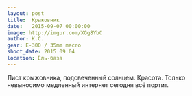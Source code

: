 ```yaml
---
layout: post
title:  Крыжовник
date:   2015-09-07 00:00:00
image: http://imgur.com/XGg8YbC
author: К.С.
gear: E-300 / 35mm macro
shoot_date: 2015 09 04
location: Ёль-база
---
```


Лист крыжовника, подсвеченный солнцем. Красота. Только невыносимо медленный 
интернет сегодня всё портит.
